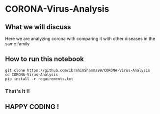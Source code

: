# CORONA-Virus-Analysis

## What we will discuss
Here we are analyzing corona with comparing it with other diseases in the same family

## How to run this notebook 
```
git clone https://github.com/IbrahimShamma99/CORONA-Virus-Analysis
cd CORONA-Virus-Analysis
pip install -r requirements.txt
```
### That's it !!

## HAPPY CODING !